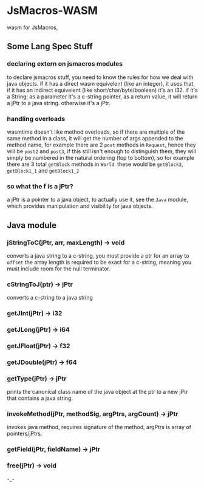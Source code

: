 # JsMacros-WASM

wasm for JsMacros,

## Some Lang Spec Stuff

### declaring extern on jsmacros modules

to declare jsmacros stuff, you need to know the rules for how we deal with java objects.
if it has a direct wasm equivelent (like an integer), it uses that,
if it has an indirect equivelent (like short/char/byte/boolean) it's an i32.
if it's a String: as a parameter it's a c-string pointer, as a return value,
it will return a jPtr to a java string.
otherwise it's a jPtr.

### handling overloads

wasmtime doesn't like method overloads, so if there are multiple of the same method in a class, it will get the number of args appended to the method name, for example there are 2 `post` methods in `Request`, 
hence they will be `post2` and `post3`,
if this still isn't enough to distinguish them, they will simply be numbered in the natural ordering (top to bottom),
so for example there are 3 total `getBlock` methods in `World`.
these would be `getBlock3`, `getBlock1_1` and `getBlock1_2`

### so what the f is a jPtr?

a jPtr is a pointer to a java object, to actually use it, see the
`Java` module, which provides manipulation and visibility for java objects.

## Java module

### jStringToC(jPtr, arr, maxLength) -> void

converts a java string to a c-string, you must provide a ptr for an array to `offset`
the array length is required to be exact for a c-string, meaning you must include room for the null terminator.

### cStringToJ(ptr) -> jPtr

converts a c-string to a java string

### getJInt(jPtr) -> i32

### getJLong(jPtr) -> i64

### getJFloat(jPtr) -> f32

### getJDouble(jPtr) -> f64

### getType(jPtr) -> jPtr

prints the canonical class name of the java object at the ptr to a new jPtr that
contains a java string.

### invokeMethod(jPtr, methodSig, argPtrs, argCount) -> jPtr

invokes java method, requires signature of the method, argPtrs is array of pointers/jPtrs.

### getField(jPtr, fieldName) -> jPtr

### free(jPtr) -> void

-_-